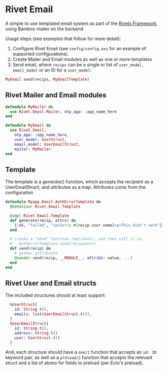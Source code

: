 # Rivet Email

A simple to use templated email system as part of the [Rivets Framework](https://docs.google.com/document/d/1ntoTA9YRE7KvKpmwZRtfzKwTZNgo2CY6YfJnDNQAlBc), using Bamboo mailer on the backend

Usage steps (see examples that follow for more detail):

1. Configure Rivet Email (see `config/config.exs` for an example of supported configurations).
2. Create Mailer and Email modules as well as one or more templates
3. Send email, where `recips` can be a single or list of
   `user_model`, `email_model` or an ID for a `user_model`:

```elixir
MyEmail.send(recips, MyEmailTemplate)
```

## Rivet Mailer and Email modules

```elixir
defmodule MyMailer do
  use Rivet.Email.Mailer, otp_app: :app_name_here
end
```

```elixir
defmodule MyEmail do
  use Rivet.Email,
    otp_app: :app_name_here,
    user_model: UserStruct,
    email_model: UserEmailStruct,
    mailer: MyMailer
end
```

## Template

The template is a generate() function, which accepts the recipient as a UserEmailStruct,
and attributes as a map. Attributes come from the configuration

```elixir
defmodule Myapp.Email.AuthErrorTemplate do
  @behaviour Rivet.Email.Template

  @impl Rivet.Email.Template
  def generate(recip, attrs) do
    {:ok, "failed", "<p>Sorry #{recip.user.name}<p>This didn't work"}
  end

  # create a "send" function (optional), and then call it as:
  #   AuthErrorTemplate.send(recipients)
  def send(recip) do
    # gather attributes
    @sender.send(recip, __MODULE__, attrib1: value, ...)
  end
end
```

## Rivet User and Email structs

The included structures should at least support:

```elixir
  %UserStruct{
    id: String.t(),
    emails: list(UserEmailStruct.t()),
  }
  %UserEmailStruct{
    id: String.t(),
    address: String.t()
    user: UserStruct.t()
  }
```

And, each structure should have a `one/1` function that accepts an `id: ID`
keyword pair, as well as a `preload/2` function that accepts the relevant
struct and a list of atoms for fields to preload (per Ecto's preload).
